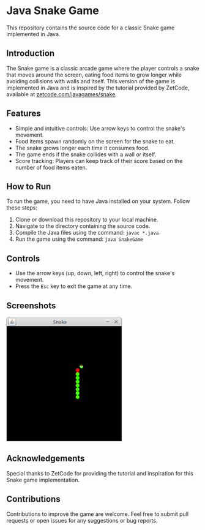 # Java Snake Game

This repository contains the source code for a classic Snake game implemented in Java.

## Introduction

The Snake game is a classic arcade game where the player controls a snake that moves around the screen, eating food items to grow longer while avoiding collisions with walls and itself. This version of the game is implemented in Java and is inspired by the tutorial provided by ZetCode, available at [zetcode.com/javagames/snake](https://zetcode.com/javagames/snake/).

## Features

- Simple and intuitive controls: Use arrow keys to control the snake's movement.
- Food items spawn randomly on the screen for the snake to eat.
- The snake grows longer each time it consumes food.
- The game ends if the snake collides with a wall or itself.
- Score tracking: Players can keep track of their score based on the number of food items eaten.

## How to Run

To run the game, you need to have Java installed on your system. Follow these steps:

1. Clone or download this repository to your local machine.
2. Navigate to the directory containing the source code.
3. Compile the Java files using the command: `javac *.java`
4. Run the game using the command: `java SnakeGame`

## Controls

- Use the arrow keys (up, down, left, right) to control the snake's movement.
- Press the `Esc` key to exit the game at any time.

## Screenshots

![Snake game screenshot](snake.png)

## Acknowledgements

Special thanks to ZetCode for providing the tutorial and inspiration for this Snake game implementation.

## Contributions

Contributions to improve the game are welcome. Feel free to submit pull requests or open issues for any suggestions or bug reports.

